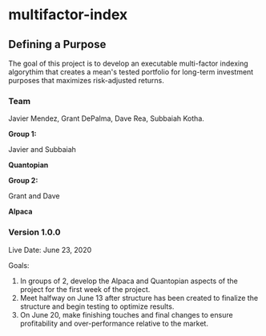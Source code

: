 # multifactor-index

## Defining a Purpose
The goal of this project is to develop an executable multi-factor indexing algorythim that creates a mean's tested portfolio for long-term investment purposes that maximizes risk-adjusted returns.

### Team

Javier Mendez, Grant DePalma, Dave Rea, Subbaiah Kotha.

**Group 1:**

Javier and Subbaiah

**Quantopian**

**Group 2:**

Grant and Dave

**Alpaca**

### Version 1.0.0

Live Date: June 23, 2020

Goals:
1. In groups of 2, develop the Alpaca and Quantopian aspects of the project for the first week of the project. 
2. Meet halfway on June 13 after structure has been created to finalize the structure and begin testing to optimize results. 
3. On June 20, make finishing touches and final changes to ensure profitability and over-performance relative to the market. 
